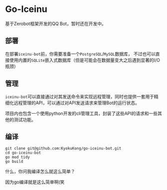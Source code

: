 # Go-Iceinu

基于Zerobot框架开发的QQ Bot，暂时还在开发中。

## 部署

在部署`iceinu-bot`前，你需要准备一个`PostgreSQL`/`MySQL`数据库， 不过也可以直接使用内置的`SQLite`嵌入式数据库（但是可能会在数据量变大之后遇到显著的I/O瓶颈）

## 管理

`iceinu-bot`可以直接通过对其发送命令来实现远程管理，同时也提供一套用于精细化远程管理的API，可以通过对API发送请求来管理Bot的运行状态。

项目内也包含一个使用python开发的cli管理工具，封装了这些API的请求和一些其他的测试功能。

## 编译

```shell
git clone git@github.com:KyokuKong/go-iceinu-bot.git
cd go-iceinu-bot
go mod tidy
go build
```

什么，你问我编译怎么就这么简单？

因为go编译就是这么简单啊(笑